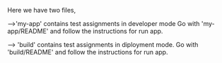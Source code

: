 Here we have two files,

-->'my-app' contains test assignments in developer mode
Go with 'my-app/README' and follow the instructions for run app.

--> 'build' contains test assignments in diployment mode. 
Go with 'build/README' and follow the instructions for run app.
